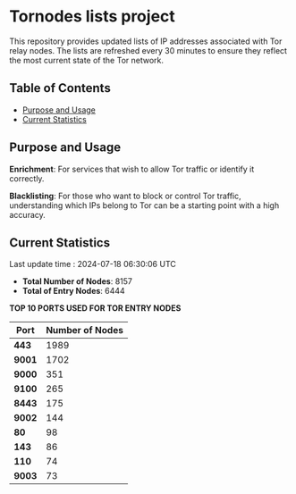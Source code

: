 # Tornodes lists project

This repository provides updated lists of IP addresses associated with Tor relay nodes. The lists are refreshed every 30 minutes to ensure they reflect the most current state of the Tor network.

## Table of Contents

- [Purpose and Usage](#purpose-and-usage)
- [Current Statistics](#current-statistics)


## Purpose and Usage

**Enrichment**: For services that wish to allow Tor traffic or identify it correctly.

**Blacklisting**: For those who want to block or control Tor traffic, understanding which IPs belong to Tor can be a starting point with a high accuracy.

## Current Statistics

Last update time : 2024-07-18 06:30:06 UTC

- **Total Number of Nodes**: 8157
- **Total of Entry Nodes**: 6444

**TOP 10 PORTS USED FOR TOR ENTRY NODES**

| **Port** | **Number of Nodes** |
|------|-----------------|
| **443**   | 1989  |
| **9001**   | 1702  |
| **9000**   | 351  |
| **9100**   | 265  |
| **8443**   | 175  |
| **9002**   | 144  |
| **80**   | 98  |
| **143**   | 86  |
| **110**   | 74  |
| **9003**   | 73  |

